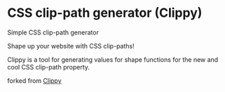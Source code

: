 # CSS clip-path generator (Clippy)

Simple CSS clip-path generator

Shape up your website with CSS clip-paths!

Clippy is a tool for generating values for shape functions for the new and cool CSS clip-path property.

forked from [Clippy](https://github.com/bennettfeely/clippy)
